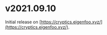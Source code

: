 # v2021.09.10

Initial release on [https://cryptics.eigenfoo.xyz/](https://cryptics.eigenfoo.xyz/).
